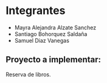
# Integrantes

- Mayra Alejandra Alzate Sanchez
- Santiago Bohorquez Saldaña
- Samuel Diaz Vanegas

## Proyecto a implementar:

Reserva de libros.


